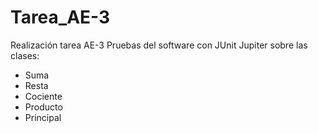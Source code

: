 # Tarea_AE-3

Realización tarea AE-3 Pruebas del software con JUnit Jupiter sobre las clases:

  - Suma
  - Resta
  - Cociente
  - Producto
  - Principal
